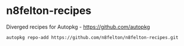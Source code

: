 n8felton-recipes
================

Diverged recipes for Autopkg - https://github.com/autopkg

`autopkg repo-add https://github.com/n8felton/n8felton-recipes.git`
